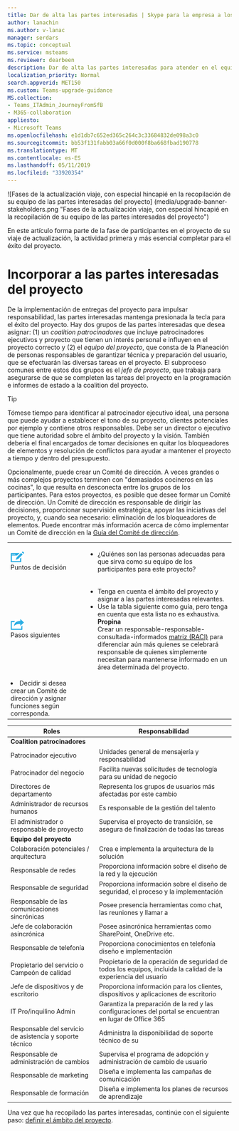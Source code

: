 ```yaml
---
title: Dar de alta las partes interesadas | Skype para la empresa a los equipos de planeación de la actualización
author: lanachin
ms.author: v-lanac
manager: serdars
ms.topic: conceptual
ms.service: msteams
ms.reviewer: dearbeen
description: Dar de alta las partes interesadas para atender en el equipo del proyecto para la actualización.
localization_priority: Normal
search.appverid: MET150
ms.custom: Teams-upgrade-guidance
MS.collection:
- Teams_ITAdmin_JourneyFromSfB
- M365-collaboration
appliesto:
- Microsoft Teams
ms.openlocfilehash: e1d1db7c652ed365c264c3c33684832de098a3c0
ms.sourcegitcommit: bb53f131fabb03a66f0d000f8ba668fbad190778
ms.translationtype: MT
ms.contentlocale: es-ES
ms.lasthandoff: 05/11/2019
ms.locfileid: "33920354"
---
```

![Fases de la actualización viaje, con especial hincapié en la recopilación de su equipo de las partes interesadas del proyecto] (media/upgrade-banner-stakeholders.png "Fases de la actualización viaje, con especial hincapié en la recopilación de su equipo de las partes interesadas del proyecto")

En este artículo forma parte de la fase de participantes en el proyecto de su viaje de actualización, la actividad primera y más esencial completar para el éxito del proyecto.

# <a name="enlist-your-project-stakeholders"></a>Incorporar a las partes interesadas del proyecto

De la implementación de entregas del proyecto para impulsar responsabilidad, las partes interesadas mantenga presionada la tecla para el éxito del proyecto. Hay dos grupos de las partes interesadas que desea asignar: (1) un _coalition patrocinadores_ que incluye patrocinadores ejecutivos y proyecto que tienen un interés personal e influyen en el proyecto correcto y (2) el _equipo del proyecto_, que consta de la Planeación de personas responsables de garantizar técnica y preparación del usuario, que se efectuarán las diversas tareas en el proyecto. El subproceso comunes entre estos dos grupos es el _jefe de proyecto_, que trabaja para asegurarse de que se completen las tareas del proyecto en la programación e informes de estado a la coalition del proyecto.

> [!Tip]
> Tómese tiempo para identificar al patrocinador ejecutivo ideal, una persona que puede ayudar a establecer el tono de su proyecto, clientes potenciales por ejemplo y contiene otros responsables. Debe ser un director o ejecutivo que tiene autoridad sobre el ámbito del proyecto y la visión. También debería el final encargados de tomar decisiones en quitar los bloqueadores de elementos y resolución de conflictos para ayudar a mantener el proyecto a tiempo y dentro del presupuesto.

Opcionalmente, puede crear un Comité de dirección. A veces grandes o más complejos proyectos terminen con "demasiados cocineros en las cocinas", lo que resulta en desconecta entre los grupos de los participantes. Para estos proyectos, es posible que desee formar un Comité de dirección. Un Comité de dirección es responsable de dirigir las decisiones, proporcionar supervisión estratégica, apoyar las iniciativas del proyecto, y, cuando sea necesario: eliminación de los bloqueadores de elementos. Puede encontrar más información acerca de cómo implementar un Comité de dirección en la [Guía del Comité de dirección](https://aka.ms/SteeringCommittee).

| | |
|---|---|
| ![](media/audio_conferencing_image7.png) <br/>Puntos de decisión | <ul><li>¿Quiénes son las personas adecuadas para que sirva como su equipo de los participantes para este proyecto?</li></ul> |
| ![](media/audio_conferencing_image9.png)<br/>Pasos siguientes | <ul><li>Tenga en cuenta el ámbito del proyecto y asignar a las partes interesadas relevantes.</li><li>Use la tabla siguiente como guía, pero tenga en cuenta que esta lista no es exhaustiva.<br><strong>Propina</strong><br>Crear un responsable-responsable-consultada-informados [matriz (RACI)](https://en.wikipedia.org/wiki/Responsibility_assignment_matrix) para diferenciar aún más quienes se celebrará responsable de quienes simplemente necesitan para mantenerse informado en un área determinada del proyecto.</li> |
| <li>Decidir si desea crear un Comité de dirección y asignar funciones según corresponda.</li></ul> | |

| Roles | Responsabilidad |
|---|---|
| **Coalition patrocinadores** | |
| Patrocinador ejecutivo | Unidades general de mensajería y responsabilidad |
| Patrocinador del negocio | Facilita nuevas solicitudes de tecnología para su unidad de negocio |
| Directores de departamento | Representa los grupos de usuarios más afectadas por este cambio |
| Administrador de recursos humanos | Es responsable de la gestión del talento |
| El administrador o responsable de proyecto | Supervisa el proyecto de transición, se asegura de finalización de todas las tareas |
| **Equipo del proyecto** | |
| Colaboración potenciales / arquitectura | Crea e implementa la arquitectura de la solución |
| Responsable de redes | Proporciona información sobre el diseño de la red y la ejecución |
| Responsable de seguridad | Proporciona información sobre el diseño de seguridad, el proceso y la implementación |
| Responsable de las comunicaciones sincrónicas | Posee presencia herramientas como chat, las reuniones y llamar a |
| Jefe de colaboración asincrónica | Posee asincrónica herramientas como SharePoint, OneDrive etc. |
| Responsable de telefonía | Proporciona conocimientos en telefonía diseño e implementación |
| Propietario del servicio o Campeón de calidad | Propietario de la operación de seguridad de todos los equipos, incluida la calidad de la experiencia del usuario |
| Jefe de dispositivos y de escritorio | Proporciona información para los clientes, dispositivos y aplicaciones de escritorio |
| IT Pro/inquilino Admin | Garantiza la preparación de la red y las configuraciones del portal se encuentran en lugar de Office 365 |
| Responsable del servicio de asistencia y soporte técnico | Administra la disponibilidad de soporte técnico de su |
| Responsable de administración de cambios | Supervisa el programa de adopción y administración de cambio de usuario |
| Responsable de marketing | Diseña e implementa las campañas de comunicación |
| Responsable de formación | Diseña e implementa los planes de recursos de aprendizaje |

Una vez que ha recopilado las partes interesadas, continúe con el siguiente paso: [definir el ámbito del proyecto](https://aka.ms/SkypetoTeams-Scope).
